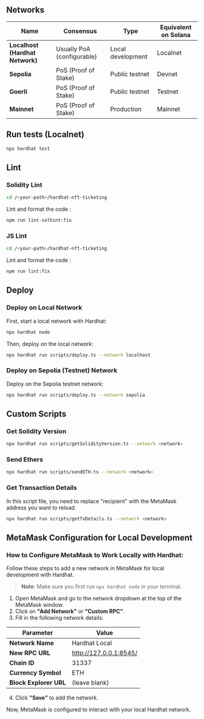 ## Networks

| Name                            | Consensus                  | Type              | Equivalent on Solana |
|---------------------------------|----------------------------|-------------------|----------------------|
| **Localhost (Hardhat Network)** | Usually PoA (configurable) | Local development | Localnet             |
| **Sepolia**                     | PoS (Proof of Stake)       | Public testnet    | Devnet               |
| **Goerli**                      | PoS (Proof of Stake)       | Public testnet    | Testnet              |
| **Mainnet**                     | PoS (Proof of Stake)       | Production        | Mainnet              |



## Run tests (Localnet)

```bash
npx hardhat test
```



## Lint

### Solidity Lint

```bash
cd /<your-path>/hardhat-nft-ticketing
```

Lint and format the code :

```bash
npm run lint-solhint:fix
```

### JS Lint

```bash
cd /<your-path>/hardhat-nft-ticketing
```

Lint and format the code :

```bash
npm run lint:fix
```



## Deploy

### Deploy on Local Network

First, start a local network with Hardhat:

```bash
npx hardhat node
```

Then, deploy on the local network:

```bash
npx hardhat run scripts/deploy.ts --network localhost
```

### Deploy on Sepolia (Testnet) Network

Deploy on the Sepolia testnet network:

```bash
npx hardhat run scripts/deploy.ts --network sepolia
```



## Custom Scripts

### Get Solidity Version

```bash
npx hardhat run scripts/getSolidityVersion.ts --network <network>
```

### Send Ethers

```bash
npx hardhat run scripts/sendETH.ts --network <network>
```

### Get Transaction Details

In this script file, you need to replace "recipient" with the MetaMask address you want to reload.
```bash
npx hardhat run scripts/getTxDetails.ts --network <network>
```



## MetaMask Configuration for Local Development

### How to Configure MetaMask to Work Locally with Hardhat:

Follow these steps to add a new network in MetaMask for local development with Hardhat.

> **Note**: Make sure you first run `npx hardhat node` in your terminal.

1. Open MetaMask and go to the network dropdown at the top of the MetaMask window.
2. Click on **"Add Network"** or **"Custom RPC"**.
3. Fill in the following network details:

| Parameter                    | Value                        |
|------------------------------|------------------------------|
| **Network Name**             | Hardhat Local                |
| **New RPC URL**              | http://127.0.0.1:8545/       |
| **Chain ID**                 | 31337                        |
| **Currency Symbol**          | ETH                          |
| **Block Explorer URL**       | (leave blank)                |

4. Click **"Save"** to add the network.

Now, MetaMask is configured to interact with your local Hardhat network.
